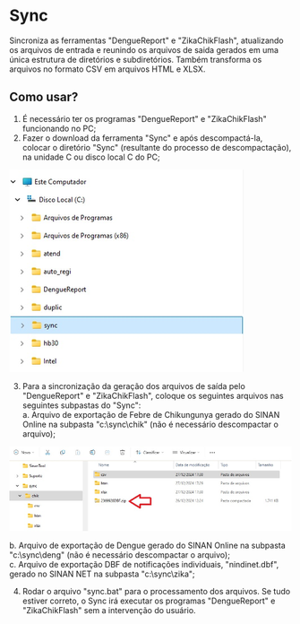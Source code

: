 # Sync
Sincroniza as ferramentas "DengueReport" e "ZikaChikFlash", atualizando os arquivos de entrada e reunindo os arquivos de saida gerados em uma única estrutura de diretórios e subdiretórios.
Também transforma os arquivos no formato CSV em arquivos HTML e XLSX.

## Como usar?  
1. É necessário ter os programas "DengueReport" e "ZikaChikFlash" funcionando no PC;
2. Fazer o download da ferramenta "Sync" e após descompactá-la, colocar o diretório "Sync" (resultante do processo de descompactação), na unidade C ou disco local C do PC;

![x](/pic/sync1.jpg)

3. Para a sincronização da geração dos arquivos de saída pelo "DengueReport" e "ZikaChikFlash", coloque os seguintes arquivos nas seguintes subpastas do "Sync":  
a. Arquivo de exportação de Febre de Chikungunya gerado do SINAN Online na subpasta "c:\sync\chik" (não é necessário descompactar o arquivo);  

![x](/pic/sync2.jpg)  

  b. Arquivo de exportação de Dengue gerado do SINAN Online na subpasta "c:\sync\deng" (não é necessário descompactar o arquivo);  
  c. Arquivo de exportação DBF de notificações individuais, "nindinet.dbf", gerado no SINAN NET na subpasta "c:\sync\zika";  

4. Rodar o arquivo "sync.bat" para o processamento dos arquivos. Se tudo estiver correto, o Sync irá executar os programas "DengueReport" e "ZikaChikFlash" sem a intervenção do usuário.


